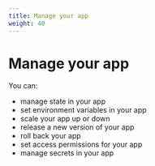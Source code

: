 ```yaml
---
title: Manage your app
weight: 40
---
```


# Manage your app

You can:

- manage state in your app
- set environment variables in your app
- scale your app up or down
- release a new version of your app
- roll back your app
- set access permissions for your app
- manage secrets in your app
